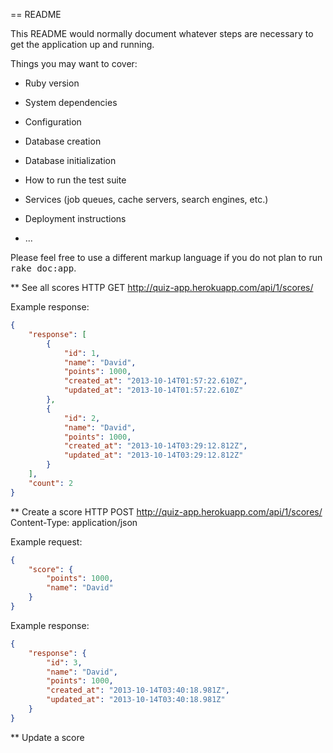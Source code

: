 == README

This README would normally document whatever steps are necessary to get the
application up and running.

Things you may want to cover:

* Ruby version

* System dependencies

* Configuration

* Database creation

* Database initialization

* How to run the test suite

* Services (job queues, cache servers, search engines, etc.)

* Deployment instructions

* ...


Please feel free to use a different markup language if you do not plan to run
<tt>rake doc:app</tt>.

** See all scores
HTTP GET
http://quiz-app.herokuapp.com/api/1/scores/

Example response:
```json
{
    "response": [
        {
            "id": 1,
            "name": "David",
            "points": 1000,
            "created_at": "2013-10-14T01:57:22.610Z",
            "updated_at": "2013-10-14T01:57:22.610Z"
        },
        {
            "id": 2,
            "name": "David",
            "points": 1000,
            "created_at": "2013-10-14T03:29:12.812Z",
            "updated_at": "2013-10-14T03:29:12.812Z"
        }
    ],
    "count": 2
}
```

** Create a score
HTTP POST
http://quiz-app.herokuapp.com/api/1/scores/
Content-Type: application/json

Example request:
```json
{
    "score": {
        "points": 1000,
        "name": "David"
    }
}
```

Example response:
```json
{
    "response": {
        "id": 3,
        "name": "David",
        "points": 1000,
        "created_at": "2013-10-14T03:40:18.981Z",
        "updated_at": "2013-10-14T03:40:18.981Z"
    }
}
```

** Update a score